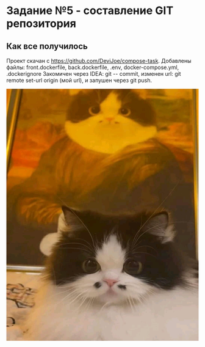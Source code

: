# Задание №5 - составление GIT репозитория 

## Как все получилось
Проект скачан с https://github.com/DeviJoe/compose-task. Добавлены файлы: front.dockerfile, back.dockerfile, .env, docker-compose.yml, .dockerignore 
Закомичен через IDEA: git -- commit, изменен url: git remote set-url origin (мой url), и запушен через git push.

![alt text](/x9SsHPeAl2s.jpg "Просто для вида")

